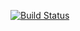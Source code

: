[![Build Status](https://travis-ci.org/DranoelMit/SSW567-HW4a.svg?branch=HW05a_Mocking)](https://travis-ci.org/DranoelMit/SSW567-HW4a)
